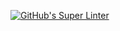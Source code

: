 [![GitHub's Super Linter](https://github.com/ICS20-Programming-MadeleineF/Unit3-02-HTML-VolumePyramid/workflows/GitHub's%20Super%20Linter/badge.svg)](https://github.com/ICS20-Programming-MadeleineF/Unit3-02-HTML-VolumePyramid/actions)